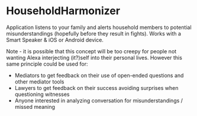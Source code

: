 # HouseholdHarmonizer
Application listens to your family and alerts household members to potential misunderstandings (hopefully before they result in fights). Works with a Smart Speaker &amp; iOS or Android device.

Note - it is possible that this concept will be too creepy for people not wanting Alexa interjecting (it?)self into their personal lives.  However this same principle could be used for:

- Mediators to get feedback on their use of open-ended questions and other mediator tools
- Lawyers to get feedback on their success avoiding surprises when questioning witnesses
- Anyone interested in analyzing conversation for misunderstandings / missed meaning

